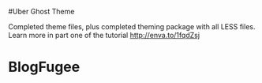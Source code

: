 #Uber Ghost Theme

Completed theme files, plus completed theming package with all LESS files. Learn more in part one of the tutorial http://enva.to/1fqdZsj
# BlogFugee
